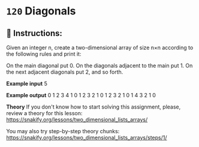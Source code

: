  # `120` Diagonals

## 📝 Instructions:

Given an integer n, create a two-dimensional array of size n×n according to the following rules and print it:

On the main diagonal put 0.
On the diagonals adjacent to the main put 1.
On the next adjacent diagonals put 2, and so forth.

**Example input**
5


**Example output**
0 1 2 3 4
1 0 1 2 3
2 1 0 1 2
3 2 1 0 1
4 3 2 1 0

**Theory**
If you don't know how to start solving this assignment, please, review a theory for this lesson:
https://snakify.org/lessons/two_dimensional_lists_arrays/  

You may also try step-by-step theory chunks:
https://snakify.org/lessons/two_dimensional_lists_arrays/steps/1/